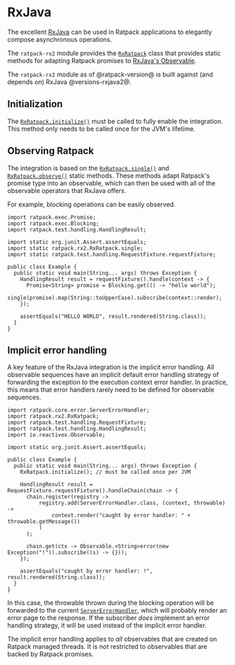 # RxJava

The excellent [RxJava](https://github.com/Netflix/RxJava) can be used in Ratpack applications to elegantly compose asynchronous operations.

The `ratpack-rx2` module provides the [`RxRatpack`](api/ratpack/rx2/RxRatpack.html) class that provides static methods for adapting Ratpack promises to [RxJava's Observable](https://github.com/Netflix/RxJava/wiki/Observable).

The `ratpack-rx2` module as of @ratpack-version@ is built against (and depends on) RxJava @versions-rxjava2@.

## Initialization

The [`RxRatpack.initialize()`](api/ratpack/rx2/RxRatpack.html#initialize%28%29) must be called to fully enable the integration.
This method only needs to be called once for the JVM's lifetime.

## Observing Ratpack

The integration is based on the [`RxRatpack.single()`](api/ratpack/rx2/RxRatpack.html#single%28ratpack.exec.Promise%29) and [`RxRatpack.observe()`](api/ratpack/rx2/RxRatpack.html#observe%28ratpack.exec.Promise%29) static methods.
These methods adapt Ratpack's promise type into an observable, which can then be used with all of the observable operators that RxJava offers.

For example, blocking operations can be easily observed.

```language-java
import ratpack.exec.Promise;
import ratpack.exec.Blocking;
import ratpack.test.handling.HandlingResult;

import static org.junit.Assert.assertEquals;
import static ratpack.rx2.RxRatpack.single;
import static ratpack.test.handling.RequestFixture.requestFixture;

public class Example {
  public static void main(String... args) throws Exception {
    HandlingResult result = requestFixture().handle(context -> {
      Promise<String> promise = Blocking.get(() -> "hello world");
      single(promise).map(String::toUpperCase).subscribe(context::render);
    });

    assertEquals("HELLO WORLD", result.rendered(String.class));
  }
}
```

## Implicit error handling

A key feature of the RxJava integration is the implicit error handling.
All observable sequences have an implicit default error handling strategy of forwarding the exception to the execution context error handler.
In practice, this means that error handlers rarely need to be defined for observable sequences.

```language-java
import ratpack.core.error.ServerErrorHandler;
import ratpack.rx2.RxRatpack;
import ratpack.test.handling.RequestFixture;
import ratpack.test.handling.HandlingResult;
import io.reactivex.Observable;

import static org.junit.Assert.assertEquals;

public class Example {
  public static void main(String... args) throws Exception {
    RxRatpack.initialize(); // must be called once per JVM

    HandlingResult result = RequestFixture.requestFixture().handleChain(chain -> {
      chain.register(registry ->
          registry.add(ServerErrorHandler.class, (context, throwable) ->
              context.render("caught by error handler: " + throwable.getMessage())
          )
      );

      chain.get(ctx -> Observable.<String>error(new Exception("!")).subscribe((s) -> {}));
    });

    assertEquals("caught by error handler: !", result.rendered(String.class));
  }
}
```

In this case, the throwable thrown during the blocking operation will be forwarded to the current [`ServerErrorHandler`](api/ratpack/core/error/ServerErrorHandler.html), which will probably render an error page to the response.
If the subscriber _does_ implement an error handling strategy, it will be used instead of the implicit error handler.

The implicit error handling applies to _all_ observables that are created on Ratpack managed threads.
It is _not_ restricted to observables that are backed by Ratpack promises.
